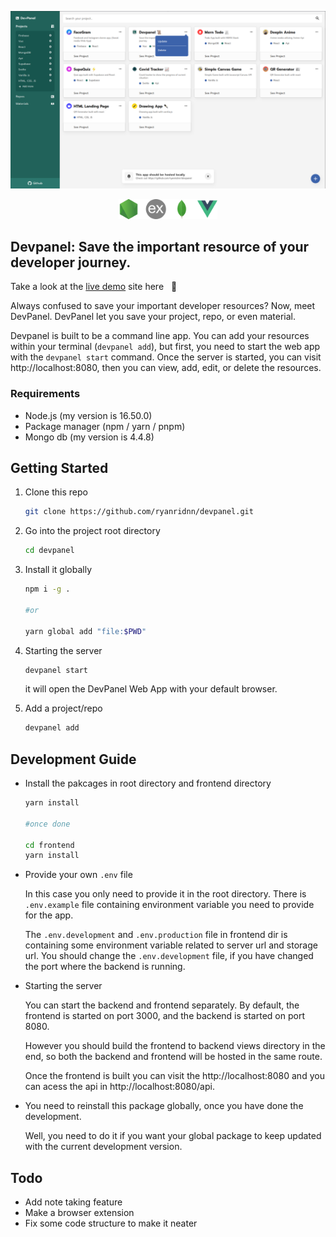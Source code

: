 <p align="center">
    <img src="/github/images/preview.png" alt="preview">
</p>

<p align="center">
    <img src="/github/images/stack.png" height="32">
</p>

## Devpanel: Save the important resource of your developer journey.

Take a look at the [live demo](https://devpanel.netlify.app/projects) site here &nbsp; :eyes:

Always confused to save your important developer resources? Now, meet DevPanel. DevPanel let you save your project, repo, or even material.

Devpanel is built to be a command line app. You can add your resources within your terminal (`devpanel add`), but first, you need to start the web app with the `devpanel start` command. Once the server is started, you can visit http://localhost:8080, then you can view, add, edit, or delete the resources.

### Requirements

-   Node.js (my version is 16.50.0)
-   Package manager (npm / yarn / pnpm)
-   Mongo db (my version is 4.4.8)

## Getting Started

1. Clone this repo

    ```sh
    git clone https://github.com/ryanridnn/devpanel.git
    ```

2. Go into the project root directory

    ```sh
    cd devpanel
    ```

3. Install it globally

    ```sh
    npm i -g .

    #or

    yarn global add "file:$PWD"
    ```

4. Starting the server

    ```sh
    devpanel start
    ```

    it will open the DevPanel Web App with your default browser.

5. Add a project/repo
    ```sh
    devpanel add
    ```

## Development Guide

-   Install the pakcages in root directory and frontend directory

    ```sh
    yarn install

    #once done

    cd frontend
    yarn install
    ```

-   Provide your own `.env` file

    In this case you only need to provide it in the root directory. There is `.env.example` file containing environment variable you need to provide for the app.

    The `.env.development` and `.env.production` file in frontend dir is containing some environment variable related to server url and storage url. You should change the `.env.development` file, if you have changed the port where the backend is running.

-   Starting the server

    You can start the backend and frontend separately. By default, the frontend is started on port 3000, and the backend is started on port 8080.

    However you should build the frontend to backend views directory in the end, so both the backend and frontend will be hosted in the same route.

    Once the frontend is built you can visit the http://localhost:8080 and you can acess the api in http://localhost:8080/api.

-   You need to reinstall this package globally, once you have done the development.

    Well, you need to do it if you want your global package to keep updated with the current development version.

## Todo

-   Add note taking feature
-   Make a browser extension
-   Fix some code structure to make it neater
